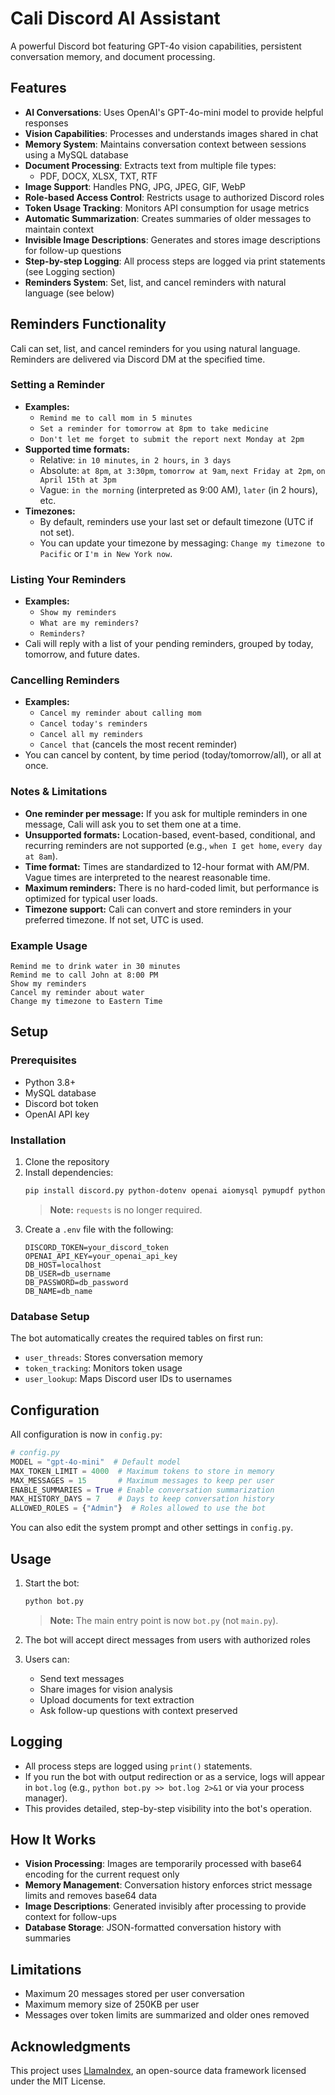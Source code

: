 # Cali Discord AI Assistant

A powerful Discord bot featuring GPT-4o vision capabilities, persistent conversation memory, and document processing.

## Features

- **AI Conversations**: Uses OpenAI's GPT-4o-mini model to provide helpful responses
- **Vision Capabilities**: Processes and understands images shared in chat
- **Memory System**: Maintains conversation context between sessions using a MySQL database
- **Document Processing**: Extracts text from multiple file types:
  - PDF, DOCX, XLSX, TXT, RTF
- **Image Support**: Handles PNG, JPG, JPEG, GIF, WebP
- **Role-based Access Control**: Restricts usage to authorized Discord roles
- **Token Usage Tracking**: Monitors API consumption for usage metrics
- **Automatic Summarization**: Creates summaries of older messages to maintain context
- **Invisible Image Descriptions**: Generates and stores image descriptions for follow-up questions
- **Step-by-step Logging**: All process steps are logged via print statements (see Logging section)
- **Reminders System**: Set, list, and cancel reminders with natural language (see below)

## Reminders Functionality

Cali can set, list, and cancel reminders for you using natural language. Reminders are delivered via Discord DM at the specified time.

### Setting a Reminder
- **Examples:**
  - `Remind me to call mom in 5 minutes`
  - `Set a reminder for tomorrow at 8pm to take medicine`
  - `Don't let me forget to submit the report next Monday at 2pm`
- **Supported time formats:**
  - Relative: `in 10 minutes`, `in 2 hours`, `in 3 days`
  - Absolute: `at 8pm`, `at 3:30pm`, `tomorrow at 9am`, `next Friday at 2pm`, `on April 15th at 3pm`
  - Vague: `in the morning` (interpreted as 9:00 AM), `later` (in 2 hours), etc.
- **Timezones:**
  - By default, reminders use your last set or default timezone (UTC if not set).
  - You can update your timezone by messaging: `Change my timezone to Pacific` or `I'm in New York now`.

### Listing Your Reminders
- **Examples:**
  - `Show my reminders`
  - `What are my reminders?`
  - `Reminders?`
- Cali will reply with a list of your pending reminders, grouped by today, tomorrow, and future dates.

### Cancelling Reminders
- **Examples:**
  - `Cancel my reminder about calling mom`
  - `Cancel today's reminders`
  - `Cancel all my reminders`
  - `Cancel that` (cancels the most recent reminder)
- You can cancel by content, by time period (today/tomorrow/all), or all at once.

### Notes & Limitations
- **One reminder per message:** If you ask for multiple reminders in one message, Cali will ask you to set them one at a time.
- **Unsupported formats:** Location-based, event-based, conditional, and recurring reminders are not supported (e.g., `when I get home`, `every day at 8am`).
- **Time format:** Times are standardized to 12-hour format with AM/PM. Vague times are interpreted to the nearest reasonable time.
- **Maximum reminders:** There is no hard-coded limit, but performance is optimized for typical user loads.
- **Timezone support:** Cali can convert and store reminders in your preferred timezone. If not set, UTC is used.

### Example Usage
```
Remind me to drink water in 30 minutes
Remind me to call John at 8:00 PM
Show my reminders
Cancel my reminder about water
Change my timezone to Eastern Time
```

## Setup

### Prerequisites

- Python 3.8+
- MySQL database
- Discord bot token
- OpenAI API key

### Installation

1. Clone the repository
2. Install dependencies:
   ```bash
   pip install discord.py python-dotenv openai aiomysql pymupdf python-docx openpyxl llama-index striprtf aiohttp aiofiles
   ```
   > **Note:** `requests` is no longer required.
3. Create a `.env` file with the following:
   ```
   DISCORD_TOKEN=your_discord_token
   OPENAI_API_KEY=your_openai_api_key
   DB_HOST=localhost
   DB_USER=db_username
   DB_PASSWORD=db_password
   DB_NAME=db_name
   ```

### Database Setup

The bot automatically creates the required tables on first run:
- `user_threads`: Stores conversation memory
- `token_tracking`: Monitors token usage
- `user_lookup`: Maps Discord user IDs to usernames

## Configuration

All configuration is now in `config.py`:

```python
# config.py
MODEL = "gpt-4o-mini"  # Default model
MAX_TOKEN_LIMIT = 4000  # Maximum tokens to store in memory
MAX_MESSAGES = 15       # Maximum messages to keep per user
ENABLE_SUMMARIES = True # Enable conversation summarization
MAX_HISTORY_DAYS = 7    # Days to keep conversation history
ALLOWED_ROLES = {"Admin"}  # Roles allowed to use the bot
```

You can also edit the system prompt and other settings in `config.py`.

## Usage

1. Start the bot:
   ```bash
   python bot.py
   ```
   > **Note:** The main entry point is now `bot.py` (not `main.py`).

2. The bot will accept direct messages from users with authorized roles
3. Users can:
   - Send text messages
   - Share images for vision analysis
   - Upload documents for text extraction
   - Ask follow-up questions with context preserved

## Logging

- All process steps are logged using `print()` statements.
- If you run the bot with output redirection or as a service, logs will appear in `bot.log` (e.g., `python bot.py >> bot.log 2>&1` or via your process manager).
- This provides detailed, step-by-step visibility into the bot's operation.

## How It Works

- **Vision Processing**: Images are temporarily processed with base64 encoding for the current request only
- **Memory Management**: Conversation history enforces strict message limits and removes base64 data
- **Image Descriptions**: Generated invisibly after processing to provide context for follow-ups
- **Database Storage**: JSON-formatted conversation history with summaries

## Limitations

- Maximum 20 messages stored per user conversation
- Maximum memory size of 250KB per user
- Messages over token limits are summarized and older ones removed

## Acknowledgments

This project uses [LlamaIndex](https://github.com/jerryjliu/llama_index), an open-source data framework licensed under the MIT License.
